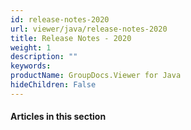 ```yaml
---
id: release-notes-2020
url: viewer/java/release-notes-2020
title: Release Notes - 2020
weight: 1
description: ""
keywords: 
productName: GroupDocs.Viewer for Java
hideChildren: False
---
```

#### Articles in this section